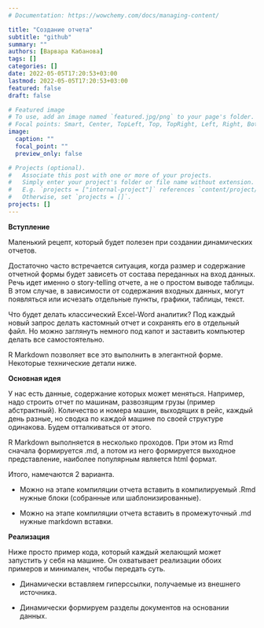 ```yaml
---
# Documentation: https://wowchemy.com/docs/managing-content/

title: "Создание отчета"
subtitle: "github"
summary: ""
authors: [Варвара Кабанова]
tags: []
categories: []
date: 2022-05-05T17:20:53+03:00
lastmod: 2022-05-05T17:20:53+03:00
featured: false
draft: false

# Featured image
# To use, add an image named `featured.jpg/png` to your page's folder.
# Focal points: Smart, Center, TopLeft, Top, TopRight, Left, Right, BottomLeft, Bottom, BottomRight.
image:
  caption: ""
  focal_point: ""
  preview_only: false

# Projects (optional).
#   Associate this post with one or more of your projects.
#   Simply enter your project's folder or file name without extension.
#   E.g. `projects = ["internal-project"]` references `content/project/deep-learning/index.md`.
#   Otherwise, set `projects = []`.
projects: []
---
```


**Вступление**

Маленький рецепт, который будет полезен при создании динамических отчетов.

Достаточно часто встречается ситуация, когда размер и содержание отчетной формы будет зависеть от состава переданных на вход данных. Речь идет именно о story-telling отчете, а не о простом выводе таблицы. В этом случае, в зависимости от содержания входных данных, могут появляться или исчезать отдельные пункты, графики, таблицы, текст.

Что будет делать классический Excel-Word аналитик? Под каждый новый запрос делать кастомный отчет и сохранять его в отдельный файл. Но можно заглянуть немного под капот и заставить компьютер делать все самостоятельно.

R Markdown позволяет все это выполнить в элегантной форме. Некоторые технические детали ниже.

**Основная идея**

У нас есть данные, содержание которых может меняться. Например, надо строить отчет по машинам, развозящим грузы (пример абстрактный). Количество и номера машин, выходящих в рейс, каждый день разные, но сводка по каждой машине по своей структуре одинакова. Будем отталкиваться от этого.

R Markdown выполняется в несколько проходов. При этом из Rmd сначала формируется .md, а потом из него формируется выходное представление, наиболее популярным является html формат.

Итого, намечаются 2 варианта.

- Можно на этапе компиляции отчета вставить в компилируемый .Rmd нужные блоки (собранные или шаблонизированные).
    
- Можно на этапе компиляции отчета вставить в промежуточный .md нужные markdown вставки.

**Реализация**

Ниже просто пример кода, который каждый желающий может запустить у себя на машине. Он охватывает реализации обоих примеров и минимален, чтобы передать суть.

- Динамически вставляем гиперссылки, получаемые из внешнего источника.

- Динамически формируем разделы документов на основании данных.


